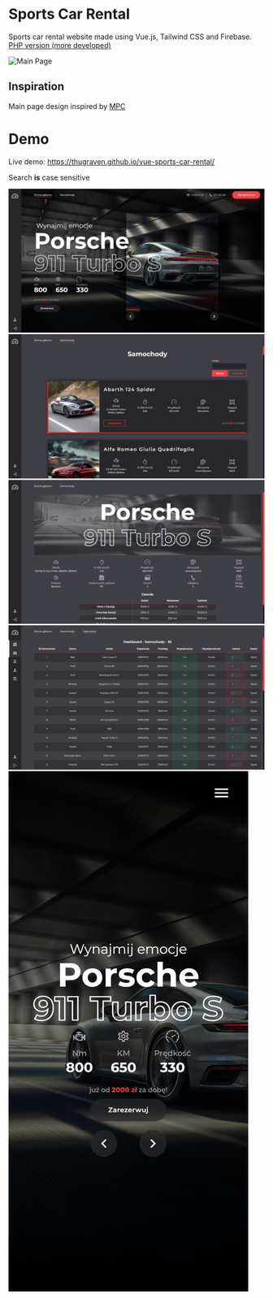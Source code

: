 # Sports Car Rental

Sports car rental website made using Vue.js, Tailwind CSS and Firebase. [PHP version (more developed)](https://github.com/ThugRaven/php-sports-car-rental)

![Main Page](gif.gif)

## Inspiration

Main page design inspired by [MPC](https://dribbble.com/shots/9840938-UX-UI-Car-rental-website) 

# Demo

Live demo: https://thugraven.github.io/vue-sports-car-rental/

Search **is** case sensitive

![Main page](img_06.png)
![Car list](img_01.png)
![Car rent page](img_02.png)
![Admin cars dashboard](img_03.png)
![Main Page - mobile](img_04.png)

